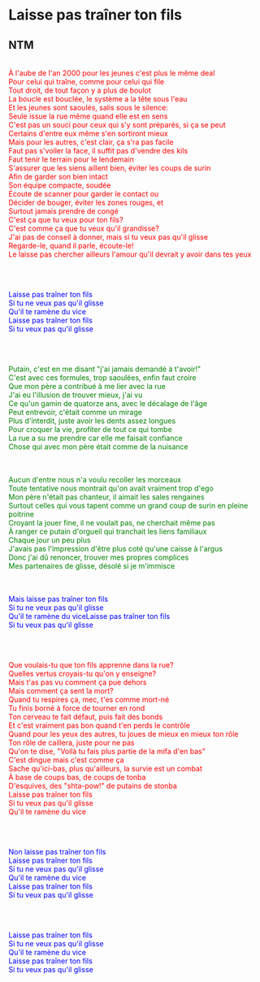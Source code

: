 # Laisse pas traîner ton fils

## NTM

<br>
<span style="color:red">
À l'aube de l'an 2000 pour les jeunes c'est plus le même deal <br>
Pour celui qui traîne, comme pour celui qui file<br>
Tout droit, de tout façon y a plus de boulot<br>
La boucle est bouclée, le système a la tête sous l'eau<br>
Et les jeunes sont saoulés, salis sous le silence:<br>
Seule issue la rue même quand elle est en sens<br>
C'est pas un souci pour ceux qui s'y sont préparés, si ça se peut<br>
Certains d'entre eux même s'en sortiront mieux<br>
Mais pour les autres, c'est clair, ça s'ra pas facile<br>
Faut pas s'voiler la face, il suffit pas d'vendre des kils<br>
Faut tenir le terrain pour le lendemain<br>
S'assurer que les siens aillent bien, éviter les coups de surin<br>
Afin de garder son bien intact<br>
Son équipe compacte, soudée<br>
Écoute de scanner pour garder le contact ou<br>
Décider de bouger, éviter les zones rouges, et<br>
Surtout jamais prendre de congé<br>
C'est ça que tu veux pour ton fils?<br>
C'est comme ça que tu veux qu'il grandisse?<br>
J'ai pas de conseil à donner, mais si tu veux pas qu'il glisse<br>
Regarde-le, quand il parle, écoute-le!<br>
Le laisse pas chercher ailleurs l'amour qu'il devrait y avoir dans tes yeux
</span>

<br> <br>

<span style="color:blue">
Laisse pas traîner ton fils<br>
Si tu ne veux pas qu'il glisse<br>
Qu'il te ramène du vice<br>
Laisse pas traîner ton fils<br>
Si tu veux pas qu'il glisse<br>
</span>


<br><br>


<span style="color:green">
Putain, c'est en me disant "j'ai jamais demandé à t'avoir!"<br>
C'est avec ces formules, trop saoulées, enfin faut croire<br>
Que mon père a contribué à me lier avec la rue<br>
J'ai eu l'illusion de trouver mieux, j'ai vu<br>
Ce qu'un gamin de quatorze ans, avec le décalage de l'âge<br>
Peut entrevoir, c'était comme un mirage<br>
Plus d'interdit, juste avoir les dents assez longues<br>
Pour croquer la vie, profiter de tout ce qui tombe<br>
La rue a su me prendre car elle me faisait confiance<br>
Chose qui avec mon père était comme de la nuisance<br>

<br><br>
Aucun d'entre nous n'a voulu recoller les morceaux<br>
Toute tentative nous montrait qu'on avait vraiment trop d'ego<br>
Mon père n'était pas chanteur, il aimait les sales rengaines<br>
Surtout celles qui vous tapent comme un grand coup de surin en pleine poitrine<br>
Croyant la jouer fine, il ne voulait pas, ne cherchait même pas<br>
À ranger ce putain d'orgueil qui tranchait les liens familiaux<br>
Chaque jour un peu plus<br>
J'avais pas l'impression d'être plus coté qu'une caisse à l'argus<br>
Donc j'ai dû renoncer, trouver mes propres complices<br>
Mes partenaires de glisse, désolé si je m'immisce<br>
</span>
<br><br>


<span style="color:blue">
Mais laisse pas traîner ton fils<br>
Si tu ne veux pas qu'il glisse<br>
Qu'il te ramène du viceLaisse pas traîner ton fils<br>
Si tu veux pas qu'il glisse<br>
</span>


<br><br>

<span style="color:red">
Que voulais-tu que ton fils apprenne dans la rue? <br>
Quelles vertus croyais-tu qu'on y enseigne? <br>
Mais t'as pas vu comment ça pue dehors <br>
Mais comment ça sent la mort? <br>
Quand tu respires ça, mec, t'es comme mort-né <br>
Tu finis borné à force de tourner en rond <br>
Ton cerveau te fait défaut, puis fait des bonds <br>
Et c'est vraiment pas bon quand t'en perds le contrôle <br>
Quand pour les yeux des autres, tu joues de mieux en mieux ton rôle <br>
Ton rôle de caillera, juste pour ne pas <br>
Qu'on te dise, "Voilà tu fais plus partie de la mifa d'en bas" <br>
C'est dingue mais c'est comme ça <br>
Sache qu'ici-bas, plus qu'ailleurs, la survie est un combat <br>
À base de coups bas, de coups de tonba <br>
D'esquives, des "shta-pow!" de putains de stonba <br>
Laisse pas traîner ton fils <br>
Si tu veux pas qu'il glisse <br>
Qu'il te ramène du vice <br>
</span>

<br><br>

<span style="color:blue">
Non laisse pas traîner ton fils <br>
Laisse pas traîner ton fils <br>
Si tu ne veux pas qu'il glisse <br>
Qu'il te ramène du vice <br>
Laisse pas traîner ton fils <br>
Si tu veux pas qu'il glisse <br>

<br><br>

Laisse pas traîner ton fils <br>
Si tu ne veux pas qu'il glisse<br>
Qu'il te ramène du vice <br>
Laisse pas traîner ton fils <br>
Si tu veux pas qu'il glisse <br>
</span>